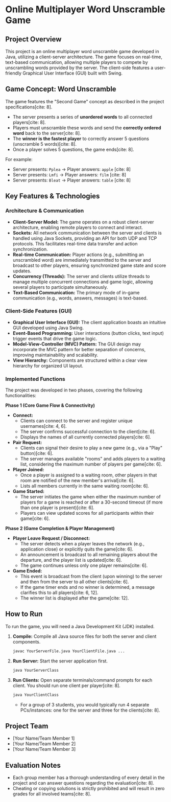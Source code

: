 # Online Multiplayer Word Unscramble Game

## Project Overview

This project is an online multiplayer word unscramble game developed in Java, utilizing a client-server architecture. The game focuses on real-time, text-based communication, allowing multiple players to compete by unscrambling words provided by the server. The client-side features a user-friendly Graphical User Interface (GUI) built with Swing.

## Game Concept: Word Unscramble

The game features the "Second Game" concept as described in the project specifications[cite: 8].
* The server presents a series of **unordered words** to all connected players[cite: 8].
* Players must unscramble these words and send the **correctly ordered word** back to the server[cite: 8].
* The **winner is the fastest player** to correctly answer 5 questions (unscramble 5 words)[cite: 8].
* Once a player solves 5 questions, the game ends[cite: 8].

For example:
* Server presents: `Pplea` → Player answers: `apple` [cite: 8]
* Server presents: `Lmfi` → Player answers: `film` [cite: 8]
* Server presents: `Bleat` → Player answers: `table` [cite: 8]

## Key Features & Technologies

### Architecture & Communication
* **Client-Server Model:** The game operates on a robust client-server architecture, enabling remote players to connect and interact.
* **Sockets:** All network communication between the server and clients is handled using Java Sockets, providing an API for both UDP and TCP protocols. This facilitates real-time data transfer and action synchronization.
* **Real-time Communication:** Player actions (e.g., submitting an unscrambled word) are immediately transmitted to the server and broadcast to other players, ensuring synchronized game state and score updates.
* **Concurrency (Threads):** The server and clients utilize threads to manage multiple concurrent connections and game logic, allowing several players to participate simultaneously.
* **Text-Based Communication:** The primary mode of in-game communication (e.g., words, answers, messages) is text-based.

### Client-Side Features (GUI)
* **Graphical User Interface (GUI):** The client application boasts an intuitive GUI developed using Java Swing.
* **Event-Based Programming:** User interactions (button clicks, text input) trigger events that drive the game logic.
* **Model-View-Controller (MVC) Pattern:** The GUI design may incorporate the MVC pattern for better separation of concerns, improving maintainability and scalability.
* **View Hierarchy:** Components are structured within a clear view hierarchy for organized UI layout.

### Implemented Functions

The project was developed in two phases, covering the following functionalities:

**Phase 1 (Core Game Flow & Connectivity)**
* **Connect:**
    * Clients can connect to the server and register unique usernames[cite: 4, 6].
    * The server confirms successful connection to the client[cite: 6].
    * Displays the names of all currently connected players[cite: 6].
* **Pair Request:**
    * Clients can signal their desire to play a new game (e.g., via a "Play" button)[cite: 6].
    * The server manages available "rooms" and adds players to a waiting list, considering the maximum number of players per game[cite: 6].
* **Player Joined:**
    * Once a player is assigned to a waiting room, other players in that room are notified of the new member's arrival[cite: 6].
    * Lists all members currently in the same waiting room[cite: 6].
* **Game Started:**
    * The server initiates the game when either the maximum number of players for a game is reached or after a 30-second timeout (if more than one player is present)[cite: 6].
    * Players can view updated scores for all participants within their game[cite: 6].

**Phase 2 (Game Completion & Player Management)**
* **Player Leave Request / Disconnect:**
    * The server detects when a player leaves the network (e.g., application close) or explicitly quits the game[cite: 6].
    * An announcement is broadcast to all remaining players about the departure, and the player list is updated[cite: 6].
    * The game continues unless only one player remains[cite: 6].
* **Game Ended:**
    * This event is broadcast from the client (upon winning) to the server and then from the server to all other clients[cite: 6].
    * If the game timer ends and no winner is determined, a message clarifies this to all players[cite: 6, 12].
    * The winner list is displayed after the game[cite: 12].

## How to Run

To run the game, you will need a Java Development Kit (JDK) installed.

1.  **Compile:** Compile all Java source files for both the server and client components.
    ```bash
    javac YourServerFile.java YourClientFile.java ...
    ```
2.  **Run Server:** Start the server application first.
    ```bash
    java YourServerClass
    ```
3.  **Run Clients:** Open separate terminals/command prompts for each client. You should run one client per player[cite: 8].
    ```bash
    java YourClientClass
    ```
    * For a group of 3 students, you would typically run 4 separate PCs/instances: one for the server and three for the clients[cite: 8].

## Project Team

* [Your Name/Team Member 1]
* [Your Name/Team Member 2]
* [Your Name/Team Member 3]

## Evaluation Notes

* Each group member has a thorough understanding of every detail in the project and can answer questions regarding the evaluation[cite: 8].
* Cheating or copying solutions is strictly prohibited and will result in zero grades for all involved teams[cite: 8].
